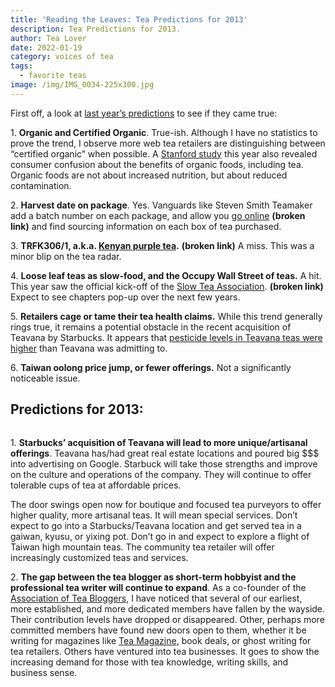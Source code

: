 ```yaml
---
title: 'Reading the Leaves: Tea Predictions for 2013'
description: Tea Predictions for 2013.
author: Tea Lover
date: 2022-01-19
category: voices of tea
tags:
  - favorite teas
image: /img/IMG_0034-225x300.jpg
---
```


First off, a look at [last year’s predictions](https://web.archive.org/web/20210419004828/http://walkerteareview.com//http:/walkerteareview.com/reading-the-leaves-tea-predictions-for-2012) to see if they came true:

1\. **Organic and Certified Organic**. True-ish. Although I have no statistics to prove the trend, I observe more web tea retailers are distinguishing between “certified organic” when possible. A [Stanford study](https://www.nytimes.com/2012/09/04/science/earth/study-questions-advantages-of-organic-meat-and-produce.html) this year also revealed consumer confusion about the benefits of organic foods, including tea. Organic foods are not about increased nutrition, but about reduced contamination.

2\. **Harvest date on package**. Yes. Vanguards like Steven Smith Teamaker add a batch number on each package, and allow you [go online](httpp://www.smithtea.com/ingredients/origin/) **(broken link)** and find sourcing information on each box of tea purchased.

3\. **TRFK306/1, a.k.a. [Kenyan purple tea](https://www.new-ag.info/en/news/newsitem.php?a=1567).** **(broken link)** A miss. This was a minor blip on the tea radar.

4\. **Loose leaf teas as slow-food, and the Occupy Wall Street of teas.** A hit. This year saw the official kick-off of the [Slow Tea Association](https://www.slowtea.org/). **(broken link)** Expect to see chapters pop-up over the next few years.

5\. **Retailers cage or tame their tea health claims.** While this trend generally rings true, it remains a potential obstacle in the recent acquisition of Teavana by Starbucks. It appears that [pesticide levels in Teavana teas were higher](https://seekingalpha.com/article/1019431-independent-lab-tests-indicate-teavana-deceiving-consumers-about-pesticides-in-tea) than Teavana was admitting to.

6\. **Taiwan oolong price jump, or fewer offerings.** Not a significantly noticeable issue.

## Predictions for 2013:

<!-- image -->
<figure>
    <img class="rounded" src="/img/IMG_0034-225x300.jpg" alt="">
    <figcaption></figcaption>
</figure>

1\. **Starbucks’ acquisition of Teavana will lead to more unique/artisanal offerings**. Teavana has/had great real estate locations and poured big $$$ into advertising on Google. Starbuck will take those strengths and improve on the culture and operations of the company. They will continue to offer tolerable cups of tea at affordable prices.

The door swings open now for boutique and focused tea purveyors to offer higher quality, more artisanal teas. It will mean special services. Don’t expect to go into a Starbucks/Teavana location and get served tea in a gaiwan, kyusu, or yixing pot. Don’t go in and expect to explore a flight of Taiwan high mountain teas. The community tea retailer will offer increasingly customized teas and services.

2\. **The gap between the tea blogger as short-term hobbyist and the professional tea writer will continue to expand**. As a co-founder of the [Association of Tea Bloggers](https://teabloggers.com/), I have noticed that several of our earliest, more established, and more dedicated members have fallen by the wayside. Their contribution levels have dropped or disappeared. Other, perhaps more committed members have found new doors open to them, whether it be writing for magazines like [Tea Magazine](https://teamag.com/), book deals, or ghost writing for tea retailers. Others have ventured into tea businesses. It goes to show the increasing demand for those with tea knowledge, writing skills, and business sense.
